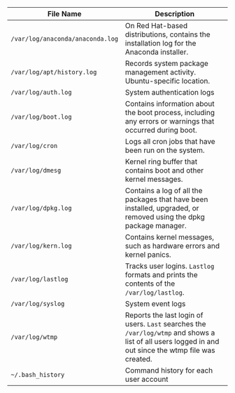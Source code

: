 | File Name                             | Description                                                                                                                                          |
|---------------------------------------|------------------------------------------------------------------------------------------------------------------------------------------------------|
| `/var/log/anaconda/anaconda.log`      | On Red Hat-based distributions, contains the installation log for the Anaconda installer.                                                           |
| `/var/log/apt/history.log`            | Records system package management activity. Ubuntu-specific location.                                                                               |
| `/var/log/auth.log`                   | System authentication logs                                                                                                                           |
| `/var/log/boot.log`                   | Contains information about the boot process, including any errors or warnings that occurred during boot.                                            |
| `/var/log/cron`                       | Logs all cron jobs that have been run on the system.                                                                                                  |
| `/var/log/dmesg`                      | Kernel ring buffer that contains boot and other kernel messages.                                                                                      |
| `/var/log/dpkg.log`                   | Contains a log of all the packages that have been installed, upgraded, or removed using the dpkg package manager.                                    |
| `/var/log/kern.log`                   | Contains kernel messages, such as hardware errors and kernel panics.                                                                                  |
| `/var/log/lastlog`                    | Tracks user logins. `Lastlog` formats and prints the contents of the `/var/log/lastlog`.                                                              |
| `/var/log/syslog`                     | System event logs                                                                                                                                     |
| `/var/log/wtmp`                       | Reports the last login of users. `Last` searches the `/var/log/wtmp` and shows a list of all users logged in and out since the wtmp file was created. |
| `~/.bash_history`                     | Command history for each user account                                                                                                                |
